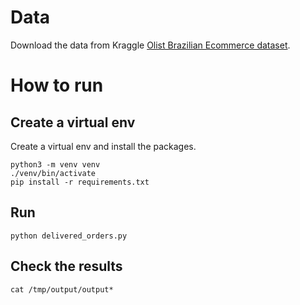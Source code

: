 # Data
Download the data from Kraggle [Olist Brazilian Ecommerce dataset](https://www.kaggle.com/olistbr/brazilian-ecommerce).


# How to run

## Create a virtual env
Create a virtual env and install the packages.

```
python3 -m venv venv
./venv/bin/activate
pip install -r requirements.txt
```

## Run
```
python delivered_orders.py 
```

## Check the results
```
cat /tmp/output/output*
```
